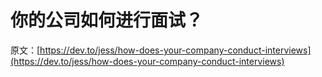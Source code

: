 # 你的公司如何进行面试？

原文：[https://dev.to/jess/how-does-your-company-conduct-interviews](https://dev.to/jess/how-does-your-company-conduct-interviews)